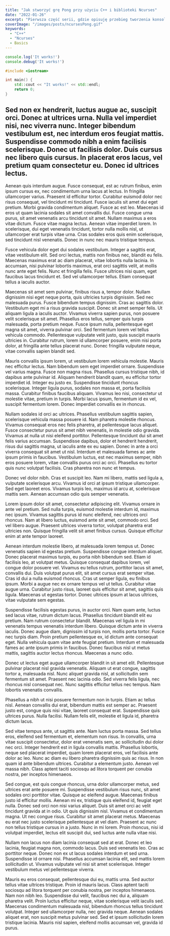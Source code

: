 ```yaml
---
title: "Jak stworzyć grę Pong przy użyciu C++ i biblioteki Ncurses"
date: "2022-01-26"
excerpt: "Pierwsza część serii, gdzie opisuję przebieg tworzenia konsolowej gry Pong przy pomocy języka C++ i biblioteki Ncurses."
coverImage: "/images/posts/ncursesPong.gif"
keywords:
  - "C++"
  - "Ncurses"
  - Basics
---
```

~~~js
console.log('It works!')
console.debug('It works!')
~~~

~~~cpp
#include <iostream>

int main() {
    std::cout << "It works!" << std::endl;
    return 0;
}
~~~

## Sed non ex hendrerit, luctus augue ac, suscipit orci. Donec at ultrices urna. Nulla vel imperdiet nisi, nec viverra nunc. Integer bibendum vestibulum est, nec interdum eros feugiat mattis. Suspendisse commodo nibh a enim facilisis scelerisque. Donec ut facilisis dolor. Duis cursus nec libero quis cursus. In placerat eros lacus, vel pretium quam consectetur eu. Donec id ultrices lectus.

Aenean quis interdum augue. Fusce consequat, est ac rutrum finibus, enim ipsum cursus ex, nec condimentum urna lacus at lectus. In fringilla ullamcorper varius. Praesent id efficitur tortor. Curabitur euismod dolor nec risus consequat, vel tincidunt mi tincidunt. Fusce iaculis sit amet dui eget pretium. Morbi gravida condimentum aliquet. Fusce ac est leo. Maecenas id eros ut quam lacinia sodales sit amet convallis dui. Fusce congue urna purus, sit amet venenatis arcu tincidunt sit amet. Nullam maximus a eros vitae dictum. Fusce vitae magna lectus. Aenean vitae imperdiet lorem. In scelerisque, dui eget venenatis tincidunt, tortor nulla mollis nisl, ut ullamcorper erat turpis vitae urna. Cras sodales eros quis enim scelerisque, sed tincidunt nisl venenatis. Donec in nunc nec mauris tristique tempus.

Fusce vehicula dolor eget dui sodales vestibulum. Integer a sagittis erat, vitae vestibulum elit. Sed orci lectus, mattis non finibus nec, blandit eu felis. Maecenas maximus erat ac diam placerat, vitae lobortis nulla lacinia. In accumsan, nisi pulvinar lobortis maximus, erat orci sagittis velit, at mollis nunc ante eget felis. Nunc et fringilla felis. Fusce ultrices nisi quam, eget faucibus lacus tincidunt et. Sed vel ullamcorper tellus. Etiam consequat tellus a iaculis auctor.

Maecenas sit amet sem pulvinar, finibus risus a, tempor dolor. Nullam dignissim nisi eget neque porta, quis ultricies turpis dignissim. Sed nec malesuada purus. Fusce bibendum tempus dignissim. Cras ac sagittis dolor. Vestibulum eget mi a risus gravida suscipit. Donec sit amet semper felis. Ut aliquam ligula a iaculis auctor. Vivamus viverra sapien purus, non posuere velit scelerisque sit amet. Phasellus eros tellus, semper quis turpis malesuada, porta pretium neque. Fusce ipsum nulla, pellentesque eget magna sit amet, viverra pulvinar orci. Sed fermentum lorem vel tellus vehicula commodo. Pellentesque vulputate velit justo, quis suscipit mauris ultricies in. Curabitur rutrum, lorem id ullamcorper posuere, enim nisi porta dolor, at fringilla ante tellus placerat nunc. Donec fringilla vulputate neque, vitae convallis sapien blandit sed.

Mauris convallis ipsum lorem, ut vestibulum lorem vehicula molestie. Mauris nec efficitur lectus. Nam bibendum sem eget imperdiet ornare. Suspendisse vel varius magna. Fusce non magna risus. Phasellus cursus tristique nibh, id dapibus ante pulvinar id. Aliquam hendrerit blandit quam, eu efficitur tortor imperdiet id. Integer eu justo ex. Suspendisse tincidunt rhoncus scelerisque. Integer ligula purus, sodales non massa et, porta facilisis massa. Curabitur finibus faucibus aliquam. Vivamus leo nisi, consectetur ut molestie vitae, pretium in turpis. Morbi lacus ipsum, fermentum id ex vel, suscipit fermentum lorem. Donec imperdiet convallis ex in rhoncus.

Nullam sodales id orci ac ultrices. Phasellus vestibulum sagittis sapien, scelerisque vehicula massa posuere id. Nam pharetra molestie rhoncus. Vivamus consequat eros nec felis pharetra, at pellentesque lacus aliquet. Fusce consectetur purus sit amet nibh venenatis, in molestie odio gravida. Vivamus at nulla ut nisi eleifend porttitor. Pellentesque tincidunt dui sit amet felis varius accumsan. Suspendisse dapibus, dolor et hendrerit hendrerit, risus dui sagittis magna, ut iaculis ante ex eu sapien. Donec in ante a orci viverra consequat sit amet ut nisl. Interdum et malesuada fames ac ante ipsum primis in faucibus. Vestibulum luctus, est nec maximus semper, nibh eros posuere lorem, vitae convallis purus orci ac orci. Phasellus eu tortor quis nunc volutpat facilisis. Cras pharetra non nunc et tempus.

Donec vel dolor nibh. Cras et suscipit leo. Nam mi libero, mattis sed ligula a, vulputate scelerisque arcu. Vivamus id orci at ipsum tristique ullamcorper. Sed eget laoreet eros. Vivamus turpis leo, maximus id arcu at, scelerisque mattis sem. Aenean accumsan odio quis semper venenatis.

Lorem ipsum dolor sit amet, consectetur adipiscing elit. Vivamus ornare in ante vel pretium. Sed nulla turpis, euismod molestie interdum id, maximus nec ipsum. Vivamus sagittis purus id nunc eleifend, nec ultrices orci rhoncus. Nam at libero luctus, euismod ante sit amet, commodo orci. Sed vel libero augue. Praesent ultrices viverra tortor, volutpat pharetra erat ultricies non. Quisque fringilla velit sit amet finibus cursus. Quisque efficitur enim at ante tempor laoreet.

Aenean interdum molestie libero, at malesuada lorem tempus ut. Donec venenatis sapien id egestas pretium. Suspendisse congue interdum aliquet. Donec placerat maximus turpis, eu porta nibh bibendum sed. Etiam id facilisis leo, at volutpat metus. Quisque consequat dapibus lorem, vel congue dolor posuere vel. Vivamus eu tellus rutrum, porttitor lacus sit amet, convallis dui. Duis volutpat purus elit, sit amet cursus erat semper vitae. Cras id dui a nulla euismod rhoncus. Cras ut semper ligula, eu finibus ipsum. Morbi a augue nec ex ornare tempus vel ut tellus. Curabitur vitae augue urna. Curabitur justo risus, laoreet quis efficitur sit amet, sagittis quis ligula. Maecenas ut egestas tortor. Donec ultrices ipsum at lacus ultrices, vitae vulputate sem egestas.

Suspendisse facilisis egestas purus, in auctor orci. Nam quam ante, luctus sed lacus vitae, rutrum dictum lacus. Phasellus tincidunt blandit elit eu pretium. Nam rutrum consectetur blandit. Maecenas vel ligula in mi venenatis tempus venenatis interdum libero. Quisque dictum ante in viverra iaculis. Donec augue diam, dignissim id turpis non, mollis porta tortor. Fusce nec turpis diam. Proin pretium pellentesque ex, id dictum ante consequat eget. Nulla vehicula quam vitae ante feugiat pretium. Interdum et malesuada fames ac ante ipsum primis in faucibus. Donec faucibus nisl ut metus mattis, sagittis auctor lectus rhoncus. Maecenas a nunc odio.

Donec ut lectus eget augue ullamcorper blandit in sit amet elit. Pellentesque pulvinar placerat nisl gravida venenatis. Aliquam ut erat congue, sagittis tortor a, malesuada nisl. Nunc aliquet gravida nisl, at sollicitudin sem fermentum sit amet. Praesent nec lacinia odio. Sed viverra felis ligula, nec rhoncus nisl consequat nec. Nunc sagittis efficitur tellus nec tempus. Nam lobortis venenatis convallis.

Phasellus a nibh ut nisi posuere fermentum non in turpis. Etiam ac tellus nisl. Aenean convallis dui erat, bibendum mattis est semper ac. Praesent justo est, congue quis nisi vitae, laoreet consequat erat. Suspendisse quis ultrices purus. Nulla facilisi. Nullam felis elit, molestie et ligula id, pharetra dictum lacus.

Sed vitae tempus ante, ut sagittis ante. Nam luctus porta massa. Sed tellus eros, eleifend sed fermentum et, elementum non risus. In convallis, urna vitae suscipit consectetur, dolor erat venenatis sem, ac sollicitudin dui dolor nec orci. Integer hendrerit est in ligula convallis mattis. Phasellus lobortis, neque sed placerat imperdiet, quam lorem placerat eros, vel facilisis ante dolor ac leo. Nunc ac diam eu libero pharetra dignissim quis ac risus. In non quam id ante bibendum ultrices. Curabitur a elementum justo. Aenean vel massa nibh. Class aptent taciti sociosqu ad litora torquent per conubia nostra, per inceptos himenaeos.

Sed congue, est quis congue rhoncus, urna dolor ullamcorper metus, sed ultrices erat ante posuere mi. Suspendisse vestibulum risus nunc, sit amet sodales orci porttitor vitae. Quisque ac eleifend augue. Maecenas finibus justo id efficitur mollis. Aenean mi ex, tristique quis eleifend id, feugiat eget nulla. Donec sed orci non nisi varius aliquet. Duis sit amet orci ac velit tincidunt gravida at in odio. Ut quis dignissim nisl. Vivamus et condimentum magna. Ut nec congue risus. Curabitur sit amet placerat metus. Maecenas eu erat nec justo scelerisque pellentesque at vel diam. Praesent ac nunc non tellus tristique cursus in a justo. Nunc in mi lorem. Proin rhoncus, nisi id volutpat imperdiet, lectus elit suscipit dui, sed luctus ante nulla vitae nisi.

Nullam non lacus non diam lacinia consequat sed at erat. Donec et leo lacinia, feugiat magna non, commodo lacus. Duis sed venenatis leo. Cras ac porttitor neque. Donec non ex ut lacus sodales interdum et sed urna. Suspendisse id ornare nisi. Phasellus accumsan lacinia elit, sed mattis lorem sollicitudin ut. Vivamus vulputate vel nisi sit amet scelerisque. Integer vestibulum metus vel pellentesque viverra.

Mauris eu eros consequat, pellentesque dui eu, mattis urna. Sed auctor tellus vitae ultrices tristique. Proin id mauris lacus. Class aptent taciti sociosqu ad litora torquent per conubia nostra, per inceptos himenaeos. Nam non nibh leo. Suspendisse dui velit, faucibus nec dui a, aliquam pharetra velit. Proin luctus efficitur neque, vitae scelerisque velit iaculis sed. Maecenas condimentum malesuada nisl, bibendum rhoncus tellus tincidunt volutpat. Integer sed ullamcorper nulla, nec gravida neque. Aenean sodales aliquet erat, non suscipit metus pulvinar sed. Sed et ipsum sollicitudin lorem tristique lacinia. Mauris nisl sapien, eleifend mollis accumsan vel, gravida id purus.

